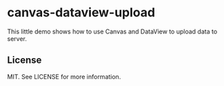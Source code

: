# canvas-dataview-upload

This little demo shows how to use Canvas and DataView to upload data to server.

## License

MIT. See LICENSE for more information.

